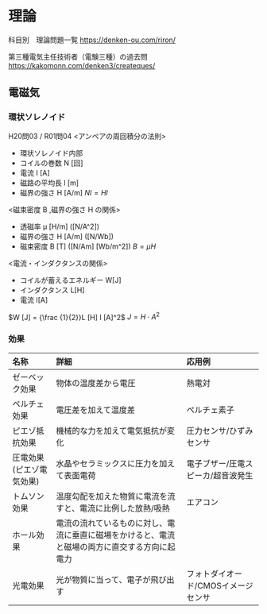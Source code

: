 # 理論


科目別　理論問題一覧
https://denken-ou.com/riron/

第三種電気主任技術者（電験三種）の過去問
https://kakomonn.com/denken3/createques/


## 電磁気
### 環状ソレノイド
H20問03 / R01問04
<アンペアの周回積分の法則>
- 環状ソレノイド内部
- コイルの巻数 N [回]
- 電流 I [A]
- 磁路の平均長 l [m]
- 磁界の強さ H [A/m]
$NI = Hl$

<磁束密度 B ,磁界の強さ H の関係>
- 透磁率 μ [H/m] ([N/A^2])
- 磁界の強さ H [A/m] ([N/Wb])
- 磁束密度 B [T] ([N/Am] [Wb/m^2])
$B = μH$

<電流・インダクタンスの関係>
- コイルが蓄えるエネルギー W[J]
- インダクタンス L[H] 
- 電流 I[A]

$W [J] = {\frac {1}{2}}L [H] I [A]^2$
$J = H\cdot A^{2}$

### 効果
|名称|詳細|応用例|
|:--|:--|:--|
|ゼーベック効果| 物体の温度差から電圧 | 熱電対      |
|ペルチェ効果  | 電圧差を加えて温度差 | ペルチェ素子 |
|ピエゾ抵抗効果|機械的な力を加えて電気抵抗が変化|圧力センサ/ひずみセンサ|
|圧電効果(ピエゾ電気効果)|水晶やセラミックスに圧力を加えて表面電荷| 電子ブザー/圧電スピーカ/超音波発生|
|トムソン効果|温度勾配を加えた物質に電流を流すと、電流に比例した放熱/吸熱|エアコン|
|ホール効果|電流の流れているものに対し、電流に垂直に磁場をかけると、電流と磁場の両方に直交する方向に起電力||磁場の検出/半導体の電気的特性の測定|
|光電効果|光が物質に当って、電子が飛び出す|フォトダイオード/CMOSイメージセンサ|
